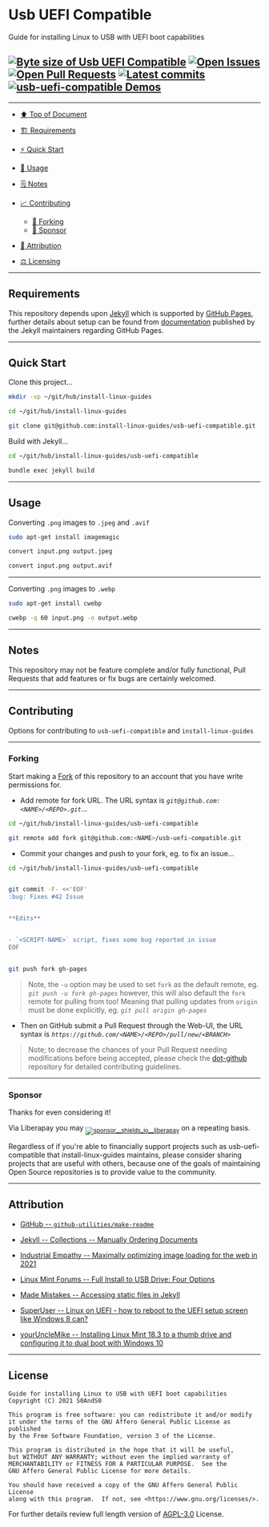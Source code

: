 # Usb UEFI Compatible
[heading__top]:
  #usb-uefi-compatible
  "&#x2B06; Guide for installing Linux to USB with UEFI boot capabilities"


Guide for installing Linux to USB with UEFI boot capabilities


## [![Byte size of Usb UEFI Compatible][badge__gh_pages__usb_uefi_compatible__source_code]][usb_uefi_compatible__gh_pages__source_code] [![Open Issues][badge__issues__usb_uefi_compatible]][issues__usb_uefi_compatible] [![Open Pull Requests][badge__pull_requests__usb_uefi_compatible]][pull_requests__usb_uefi_compatible] [![Latest commits][badge__commits__usb_uefi_compatible__gh_pages]][commits__usb_uefi_compatible__gh_pages] [![usb-uefi-compatible Demos][badge__gh_pages__usb_uefi_compatible]][gh_pages__usb_uefi_compatible]


---


- [:arrow_up: Top of Document][heading__top]

- [:building_construction: Requirements][heading__requirements]

- [:zap: Quick Start][heading__quick_start]

- [&#x1F9F0; Usage][heading__usage]

- [&#x1F5D2; Notes][heading__notes]

- [:chart_with_upwards_trend: Contributing][heading__contributing]

  - [:trident: Forking][heading__forking]
  - [:currency_exchange: Sponsor][heading__sponsor]

- [:card_index: Attribution][heading__attribution]

- [:balance_scale: Licensing][heading__license]


---



## Requirements
[heading__requirements]:
  #requirements
  "&#x1F3D7; Prerequisites and/or dependencies that this project needs to function properly"


This repository depends upon [Jekyll][jekyll_rb__home] which is supported by [GitHub Pages][github_docs__github_pages__jekyll], further details about setup can be found from [documentation][jekyll_rb__github_pages] published by the Jekyll maintainers regarding GitHub Pages.


______


## Quick Start
[heading__quick_start]:
  #quick-start
  "&#9889; Perhaps as easy as one, 2.0,..."


Clone this project...


```Bash
mkdir -vp ~/git/hub/install-linux-guides

cd ~/git/hub/install-linux-guides

git clone git@github.com:install-linux-guides/usb-uefi-compatible.git
```


Build with Jekyll...


```Bash
cd ~/git/hub/install-linux-guides/usb-uefi-compatible

bundle exec jekyll build
```


______


## Usage
[heading__usage]:
  #usage
  "&#x1F9F0; How to utilize this repository"



Converting `.png` images to `.jpeg` and `.avif`


```Bash
sudo apt-get install imagemagic
```


```Bash
convert input.png output.jpeg

convert input.png output.avif
```


---


Converting `.png` images to `.webp`


```Bash
sudo apt-get install cwebp
```


```Bash
cwebp -q 60 input.png -o output.webp
```


______


## Notes
[heading__notes]:
  #notes
  "&#x1F5D2; Additional things to keep in mind when developing"


This repository may not be feature complete and/or fully functional, Pull Requests that add features or fix bugs are certainly welcomed.


______


## Contributing
[heading__contributing]:
  #contributing
  "&#x1F4C8; Options for contributing to usb-uefi-compatible and install-linux-guides"


Options for contributing to `usb-uefi-compatible` and `install-linux-guides`


---


### Forking
[heading__forking]:
  #forking
  "&#x1F531; Tips for forking usb-uefi-compatible"


Start making a [Fork][usb_uefi_compatible__fork_it] of this repository to an account that you have write permissions for.


- Add remote for fork URL. The URL syntax is _`git@github.com:<NAME>/<REPO>.git`_...


```Bash
cd ~/git/hub/install-linux-guides/usb-uefi-compatible

git remote add fork git@github.com:<NAME>/usb-uefi-compatible.git
```


- Commit your changes and push to your fork, eg. to fix an issue...


```Bash
cd ~/git/hub/install-linux-guides/usb-uefi-compatible


git commit -F- <<'EOF'
:bug: Fixes #42 Issue


**Edits**


- `<SCRIPT-NAME>` script, fixes some bug reported in issue
EOF


git push fork gh-pages
```


> Note, the `-u` option may be used to set `fork` as the default remote, eg. _`git push -u fork gh-pages`_ however, this will also default the `fork` remote for pulling from too! Meaning that pulling updates from `origin` must be done explicitly, eg. _`git pull origin gh-pages`_


- Then on GitHub submit a Pull Request through the Web-UI, the URL syntax is _`https://github.com/<NAME>/<REPO>/pull/new/<BRANCH>`_


> Note; to decrease the chances of your Pull Request needing modifications before being accepted, please check the [dot-github](https://github.com/install-linux-guides/.github) repository for detailed contributing guidelines.


---


### Sponsor
  [heading__sponsor]:
  #sponsor
  "&#x1F4B1; Methods for financially supporting install-linux-guides that maintains usb-uefi-compatible"


Thanks for even considering it!


Via Liberapay you may <sub>[![sponsor__shields_io__liberapay]][sponsor__link__liberapay]</sub> on a repeating basis.


Regardless of if you're able to financially support projects such as usb-uefi-compatible that install-linux-guides maintains, please consider sharing projects that are useful with others, because one of the goals of maintaining Open Source repositories is to provide value to the community.


______


## Attribution
[heading__attribution]:
  #attribution
  "&#x1F4C7; Resources that where helpful in building this project so far."


- [GitHub -- `github-utilities/make-readme`](https://github.com/github-utilities/make-readme)

- [Jekyll -- Collections -- Manually Ordering Documents](https://jekyllrb.com/docs/collections/#manually-ordering-documents)

- [Industrial Empathy -- Maximally optimizing image loading for the web in 2021](https://www.industrialempathy.com/posts/image-optimizations/)

- [Linux Mint Forums -- Full Install to USB Drive: Four Options](https://forums.linuxmint.com/viewtopic.php?t=287353)

- [Made Mistakes -- Accessing static files in Jekyll](https://mademistakes.com/notes/static-files/)

- [SuperUser -- Linux on UEFI - how to reboot to the UEFI setup screen like Windows 8 can?](https://superuser.com/questions/519718/)

- [yourUncleMike -- Installing Linux Mint 18.3 to a thumb drive and configuring it to dual boot with Windows 10](https://yourunclemike.github.io/linux/mint-18.3-cinnamon.html)


______


## License
[heading__license]:
  #license
  "&#x2696; Legal side of Open Source"


```
Guide for installing Linux to USB with UEFI boot capabilities
Copyright (C) 2021 S0AndS0

This program is free software: you can redistribute it and/or modify
it under the terms of the GNU Affero General Public License as published
by the Free Software Foundation, version 3 of the License.

This program is distributed in the hope that it will be useful,
but WITHOUT ANY WARRANTY; without even the implied warranty of
MERCHANTABILITY or FITNESS FOR A PARTICULAR PURPOSE.  See the
GNU Affero General Public License for more details.

You should have received a copy of the GNU Affero General Public License
along with this program.  If not, see <https://www.gnu.org/licenses/>.
```


For further details review full length version of [AGPL-3.0][branch__current__license] License.



[branch__current__license]:
  /LICENSE
  "&#x2696; Full length version of AGPL-3.0 License"


[badge__commits__usb_uefi_compatible__gh_pages]:
  https://img.shields.io/github/last-commit/install-linux-guides/usb-uefi-compatible/gh-pages.svg

[commits__usb_uefi_compatible__gh_pages]:
  https://github.com/install-linux-guides/usb-uefi-compatible/commits/gh-pages
  "&#x1F4DD; History of changes on this branch"


[usb_uefi_compatible__community]:
  https://github.com/install-linux-guides/usb-uefi-compatible/community
  "&#x1F331; Dedicated to functioning code"

[usb_uefi_compatible__gh_pages]:
  https://github.com/install-linux-guides/usb-uefi-compatible/tree/
  "Source code examples hosted thanks to GitHub Pages!"

[badge__gh_pages__usb_uefi_compatible]:
  https://img.shields.io/website/https/install-linux-guides.github.io/usb-uefi-compatible/index.html.svg?down_color=darkorange&down_message=Offline&label=Demo&logo=Demo%20Site&up_color=success&up_message=Online

[gh_pages__usb_uefi_compatible]:
  https://install-linux-guides.github.io/usb-uefi-compatible/index.html
  "&#x1F52C; Check the example collection tests"

[issues__usb_uefi_compatible]:
  https://github.com/install-linux-guides/usb-uefi-compatible/issues
  "&#x2622; Search for and _bump_ existing issues or open new issues for project maintainer to address."

[usb_uefi_compatible__fork_it]:
  https://github.com/install-linux-guides/usb-uefi-compatible/
  "&#x1F531; Fork it!"

[pull_requests__usb_uefi_compatible]:
  https://github.com/install-linux-guides/usb-uefi-compatible/pulls
  "&#x1F3D7; Pull Request friendly, though please check the Community guidelines"

[usb_uefi_compatible__gh_pages__source_code]:
  https://github.com/install-linux-guides/usb-uefi-compatible/
  "&#x2328; Project source!"

[badge__issues__usb_uefi_compatible]:
  https://img.shields.io/github/issues/install-linux-guides/usb-uefi-compatible.svg

[badge__pull_requests__usb_uefi_compatible]:
  https://img.shields.io/github/issues-pr/install-linux-guides/usb-uefi-compatible.svg

[badge__gh_pages__usb_uefi_compatible__source_code]:
  https://img.shields.io/github/repo-size/install-linux-guides/usb-uefi-compatible


[jekyll_rb__home]:
  https://jekyllrb.com/
  "Jekyll home page"

[jekyll_rb__github_pages]:
  https://jekyllrb.com/docs/github-pages/
  "Jekyll documentation for GitHub Pages setup"

[github_docs__github_pages__jekyll]:
  https://docs.github.com/en/github/working-with-github-pages/setting-up-a-github-pages-site-with-jekyll
  "GitHub Pages documentation on Jekyll setup"


[sponsor__shields_io__liberapay]:
  https://img.shields.io/static/v1?logo=liberapay&label=Sponsor&message=install-linux-guides

[sponsor__link__liberapay]:
  https://liberapay.com/install-linux-guides
  "&#x1F4B1; Sponsor developments and projects that install-linux-guides maintains via Liberapay"

